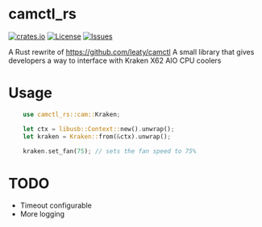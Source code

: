 # camctl_rs
[![crates.io](https://img.shields.io/crates/v/camctl_rs.svg)](https://crates.io/crates/camctl_rs)
[![License](https://img.shields.io/github/license/Dhs92/camctl_rs.svg)](LICENSE)
[![Issues](https://img.shields.io/github/issues/Dhs92/camctl_rs.svg)](https://github.com/Dhs92/camctl_rs/issues)

A Rust rewrite of https://github.com/leaty/camctl
A small library that gives developers a way to interface with Kraken X62 AIO CPU coolers

# Usage
```rust
    use camctl_rs::cam::Kraken;

    let ctx = libusb::Context::new().unwrap();
    let kraken = Kraken::from(&ctx).unwrap();

    kraken.set_fan(75); // sets the fan speed to 75%
```

# TODO
- Timeout configurable
- More logging

